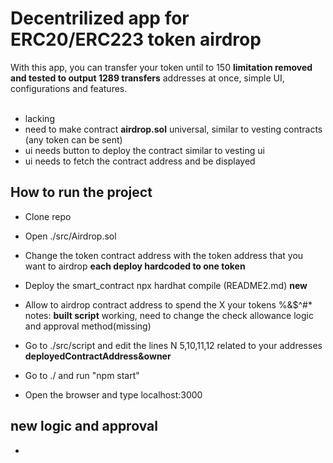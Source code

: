# Decentrilized app for ERC20/ERC223 token airdrop

With this app, you can transfer your token until to 150 **limitation removed and tested to output 1289 transfers**  addresses at once, simple UI, configurations and features. <br><br>
- lacking 
- need to make contract **airdrop.sol** universal, similar to vesting contracts (any token can be sent)
- ui needs button to deploy the contract similar to vesting ui
- ui needs to fetch the contract address and be displayed 
## How to run the project

* Clone repo
* Open ./src/Airdrop.sol
* Change the token contract address with the token address that you want to airdrop **each deploy hardcoded to one token**
* Deploy the smart_contract npx hardhat compile (README2.md) **new** 
* Allow to airdrop contract address to spend the X your tokens %&$^#* notes: **built script** working, need to change the check allowance logic and approval method(missing)
* Go to ./src/script and edit the lines N 5,10,11,12 related to your addresses **deployedContractAddress&owner**

* Go to ./ and run "npm start"
* Open the browser and type localhost:3000

## new logic and approval
- 







